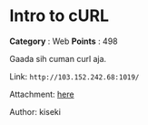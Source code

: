 # Intro to cURL

**Category** : Web
**Points** : 498

Gaada sih cuman curl aja.

Link: `http://103.152.242.68:1019/`
Attachment: [here](https://drive.google.com/file/d/1HrvMd9hnunMK6vc5H-E7ishH-goRqdEy/view?usp=sharing)

Author: kiseki




